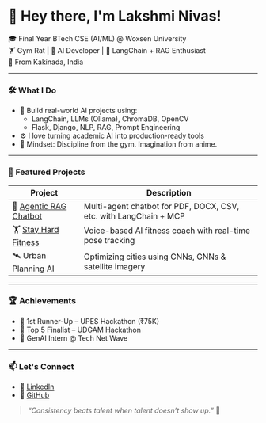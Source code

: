 # 👋 Hey there, I'm Lakshmi Nivas!

🎓 Final Year BTech CSE (AI/ML) @ Woxsen University  
🏋️ Gym Rat | 🤖 AI Developer | 🧬 LangChain + RAG Enthusiast  
📍 From Kakinada, India

---

### 🛠️ What I Do

- 🧠 Build real-world AI projects using:
  - LangChain, LLMs (Ollama), ChromaDB, OpenCV
  - Flask, Django, NLP, RAG, Prompt Engineering
- ⚙️ I love turning academic AI into production-ready tools
- 🎯 Mindset: Discipline from the gym. Imagination from anime.

---

### 🧩 Featured Projects

| Project | Description |
|--------|-------------|
| 🔗 [Agentic RAG Chatbot](https://github.com/45nivas/Agentic-RAG-Chatbot-for-Multi-Format-Document-QA-using-Model-Context-Protocol-MCP-) | Multi-agent chatbot for PDF, DOCX, CSV, etc. with LangChain + MCP |
| 🏋️ [Stay Hard Fitness](https://github.com/45nivas/Stay_hard_fitness) | Voice-based AI fitness coach with real-time pose tracking |
| 🛰️ Urban Planning AI | Optimizing cities using CNNs, GNNs & satellite imagery |

---

### 🏆 Achievements

- 🥈 1st Runner-Up – UPES Hackathon (₹75K)
- 🏅 Top 5 Finalist – UDGAM Hackathon
- 💼 GenAI Intern @ Tech Net Wave

---

### 📫 Let's Connect

- 💼 [LinkedIn](https://www.linkedin.com/in/lakshminivas-ai/)
- 🧠 [GitHub](https://github.com/45nivas)

> *“Consistency beats talent when talent doesn’t show up.”* 💪
